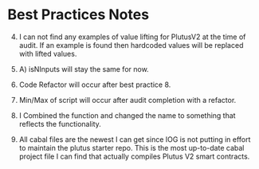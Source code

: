 # Best Practices Notes

4. I can not find any examples of value lifting for PlutusV2 at the time of audit. If an example is found then hardcoded values will be replaced with lifted values.

6. A) isNInputs will stay the same for now.

7. Code Refactor will occur after best practice 8.

8. Min/Max of script will occur after audit completion with a refactor.

10. I Combined the function and changed the name to something that reflects the functionality.

12. All cabal files are the newest I can get since IOG is not putting in effort to maintain the plutus starter repo. This is the most up-to-date cabal project file I can find that actually compiles Plutus V2 smart contracts.


